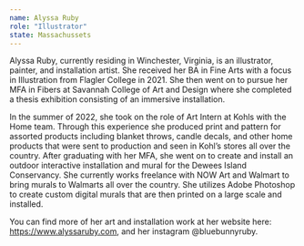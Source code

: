 ```yaml
---
name: Alyssa Ruby
role: "Illustrator"
state: Massachussets
---
```


Alyssa Ruby, currently residing in Winchester, Virginia, is an
illustrator, painter, and installation artist. She received her BA in
Fine Arts with a focus in Illustration from Flagler College in 2021.
She then went on to pursue her MFA in Fibers at Savannah College of Art
and Design where she completed a thesis exhibition consisting of an
immersive installation.

In the summer of 2022, she took on the role of Art Intern at Kohls with
the Home team. Through this experience she produced print and pattern
for assorted products including blanket throws, candle decals, and
other home products that were sent to production and seen in Kohl’s
stores all over the country. After graduating with her MFA, she went on
to create and install an outdoor interactive installation and mural for
the Dewees Island Conservancy. She currently works freelance with NOW
Art and Walmart to bring murals to Walmarts all over the country. She
utilizes Adobe Photoshop to create custom digital murals that are then
printed on a large scale and installed.

You can find more of her art and installation work at her website here:
https://www.alyssaruby.com, and her instagram @bluebunnyruby.
